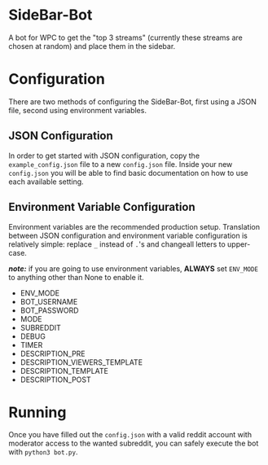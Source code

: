 # SideBar-Bot
A bot for WPC to get the "top 3 streams" (currently these streams are chosen at random) and place them in the sidebar.

# Configuration
There are two methods of configuring the SideBar-Bot, first using a JSON file, second using environment variables.

## JSON Configuration
In order to get started with JSON configuration, copy the ```example_config.json``` file to a new ```config.json``` file. Inside your new ```config.json``` you will be able to find basic documentation on how to use each available setting.

## Environment Variable Configuration
Environment variables are the recommended production setup. Translation between JSON configuration and environment variable configuration is relatively simple: replace ```_``` instead of ```.```'s and changeall letters to upper-case.

***note:*** if you are going to use environment variables, **ALWAYS** set ```ENV_MODE``` to anything other than None to enable it.

* ENV_MODE
* BOT_USERNAME
* BOT_PASSWORD
* MODE
* SUBREDDIT
* DEBUG
* TIMER
* DESCRIPTION_PRE
* DESCRIPTION_VIEWERS_TEMPLATE
* DESCRIPTION_TEMPLATE
* DESCRIPTION_POST

# Running
Once you have filled out the ```config.json``` with a valid reddit account with moderator access to the wanted subreddit, you can safely execute the bot with ```python3 bot.py```.

